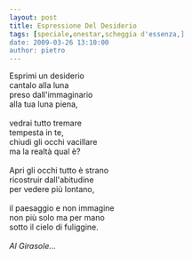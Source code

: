 ```yaml
---
layout: post
title: Espressione Del Desiderio
tags: [speciale,onestar,scheggia d'essenza,]
date: 2009-03-26 13:10:00
author: pietro
---
```

Esprimi un desiderio<br/>cantalo alla luna<br/>preso dall'immaginario<br/>alla tua luna piena,<br/><br/>vedrai tutto tremare<br/>tempesta in te,<br/>chiudi gli occhi vacillare<br/>ma la realtà qual è?<br/><br/>Apri gli occhi tutto è strano<br/>ricostruir dall'abitudine<br/>per vedere più lontano,<br/><br/>il paesaggio e non immagine<br/>non più solo ma per mano<br/>sotto il cielo di fuliggine.<br/><br/><span style="font-style: italic">Al Girasole...</span>
